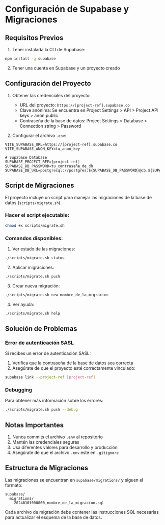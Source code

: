 # Configuración de Supabase y Migraciones

## Requisitos Previos

1. Tener instalada la CLI de Supabase:
```bash
npm install -g supabase
```

2. Tener una cuenta en Supabase y un proyecto creado

## Configuración del Proyecto

1. Obtener las credenciales del proyecto:
   - URL del proyecto: `https://[project-ref].supabase.co`
   - Clave anónima: Se encuentra en Project Settings > API > Project API keys > anon public
   - Contraseña de la base de datos: Project Settings > Database > Connection string > Password

2. Configurar el archivo `.env`:
```env
VITE_SUPABASE_URL=https://[project-ref].supabase.co
VITE_SUPABASE_ANON_KEY=tu_anon_key

# Supabase Database
SUPABASE_PROJECT_REF=[project-ref]
SUPABASE_DB_PASSWORD=tu_contraseña_de_db
SUPABASE_DB_URL=postgresql://postgres:${SUPABASE_DB_PASSWORD}@db.${SUPABASE_PROJECT_REF}.supabase.co:5432/postgres
```

## Script de Migraciones

El proyecto incluye un script para manejar las migraciones de la base de datos (`scripts/migrate.sh`).

### Hacer el script ejecutable:
```bash
chmod +x scripts/migrate.sh
```

### Comandos disponibles:

1. Ver estado de las migraciones:
```bash
./scripts/migrate.sh status
```

2. Aplicar migraciones:
```bash
./scripts/migrate.sh push
```

3. Crear nueva migración:
```bash
./scripts/migrate.sh new nombre_de_la_migracion
```

4. Ver ayuda:
```bash
./scripts/migrate.sh help
```

## Solución de Problemas

### Error de autenticación SASL
Si recibes un error de autenticación SASL:
1. Verifica que la contraseña de la base de datos sea correcta
2. Asegúrate de que el proyecto esté correctamente vinculado:
```bash
supabase link --project-ref [project-ref]
```

### Debugging
Para obtener más información sobre los errores:
```bash
./scripts/migrate.sh push --debug
```

## Notas Importantes

1. Nunca commits el archivo `.env` al repositorio
2. Mantén las credenciales seguras
3. Usa diferentes valores para desarrollo y producción
4. Asegúrate de que el archivo `.env` esté en `.gitignore`

## Estructura de Migraciones

Las migraciones se encuentran en `supabase/migrations/` y siguen el formato:
```
supabase/
  migrations/
    20240101000000_nombre_de_la_migracion.sql
```

Cada archivo de migración debe contener las instrucciones SQL necesarias para actualizar el esquema de la base de datos. 